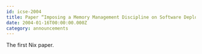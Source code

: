 ```yaml
---
id: icse-2004
title: Paper “Imposing a Memory Management Discipline on Software Deployment” accepted for presentation at ICSE 2004!
date: 2004-01-16T00:00:00.000Z
category: announcements
---
```


The first Nix paper.
